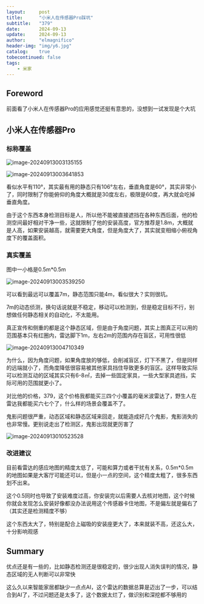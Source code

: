 ```yaml
---
layout:     post
title:      "小米人在传感器Pro踩坑"
subtitle:   "379"
date:       2024-09-13
update:     2024-09-13
author:     "elmagnifico"
header-img: "img/y6.jpg"
catalog:    true
tobecontinued: false
tags:
    - 米家
---
```


## Foreword

前面看了小米人在传感器Pro的应用感觉还挺有意思的，没想到一试发现是个大坑



## 小米人在传感器Pro

### 标称覆盖

![image-20240913003135155](https://img.elmagnifico.tech/static/upload/elmagnifico/202409130031445.png)

![image-20240913003641853](https://img.elmagnifico.tech/static/upload/elmagnifico/202409130036898.png)

看似水平有110°，其实最有用的静态只有106°左右，垂直角度是60°，其实非常小了，同时限制了你能俯仰的角度大概就是30度左右，极限是60度，再大就会吃掉垂直角度。

由于这个东西本身检测目标是人，所以他不能被直接遮挡在各种东西后面，他的检测空间最好相对干净一些，这就限制了他的安装高度，官方推荐是1.8m，大概就是人高，如果安装越高，就需要更大角度，但是角度大了，其实就变相缩小俯视角度下的覆盖面积。



### 真实覆盖

图中一小格是0.5m*0.5m

![image-20240913003539250](https://img.elmagnifico.tech/static/upload/elmagnifico/202409130035342.png)

可以看到最远可以覆盖7m，静态范围只能4m，看似很大？实则很坑。

7m的动态侦测，换句话说就是不稳定，移动可以检测到，但是稳定目标不行，别想做任何静态相关的自动化，不太能用。

真正宣传和侧重的都是这个静态区域，但是由于角度问题，其实上图真正可以用的范围基本只有红圈内，雷达脚下1m，左右2m的范围内存在盲区，可用性很低

![image-20240913004710349](https://img.elmagnifico.tech/static/upload/elmagnifico/202409130047408.png)

为什么，因为角度问题，如果角度放的够低，会削减盲区，灯下不黑了，但是同样的远端就小了，而角度降低很容易被其他家具挡住导致更多的盲区。这样导致实际可以检测互动的区域其实只有6-8㎡，去掉一些固定家具，一些大型家具遮挡，实际可用的范围就更小了。



对比他的价格，379，这个价格我都能买三四个小覆盖的毫米波雷达了，野生人在雷达我都能买六七个了，什么样的场景会覆盖不了。



鬼影问题很严重，动态区域和静态区域来回走，就能造成好几个鬼影，鬼影消失的也非常慢。更别说走出了检测区，鬼影出现就更厉害了

![image-20240913010523528](https://img.elmagnifico.tech/static/upload/elmagnifico/202409130105568.png)



### 改进建议

目前看雷达的感应地图的精度太低了，可能和算力或者干扰有关系，0.5m*0.5m的地图如果是大客厅可能还可以，但是小一点的空间，这个精度太粗了，很多东西划不出来。



这个0.5同时也导致了安装难度过高，你安装完以后需要人去核对地图，这个时候你就会发现怎么安装好像都没办法说用这个传感器卡住地图，不是偏左就是偏右了（其实还是检测精度不够）



这个东西太大了，特别是配合上磁吸的安装座更大了，本来就装不高，还这么大，十分影响观感



## Summary

优点还是有一些的，比如静态检测还是很稳定的，很少出现人消失误判的情况，静态区域的无人判断可以非常快

这么久以来智能家居都缺少一点点AI，这个雷达的数据总算是迈出了一步，可以结合到AI了，不过问题还是太多了，这个数据太烂了，做识别和深挖都不够用的
